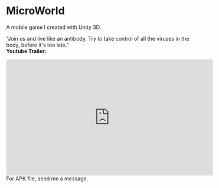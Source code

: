 # MicroWorld
A mobile game I created with Unity 3D. <br/>

"Join us and live like an antibody. Try to take control of all the viruses in the body, before it's too late." </br>
<b> Youtube Trailer: </b> <br/>

<object width="425" height="350">
<iframe width="560" height="315" src="https://www.youtube.com/embed/VfB30ZkDJN4" frameborder="0" allow="accelerometer; autoplay; clipboard-write; encrypted-media; gyroscope; picture-in-picture" allowfullscreen></iframe>
</object>

<br/>
For APK file, send me a message.
